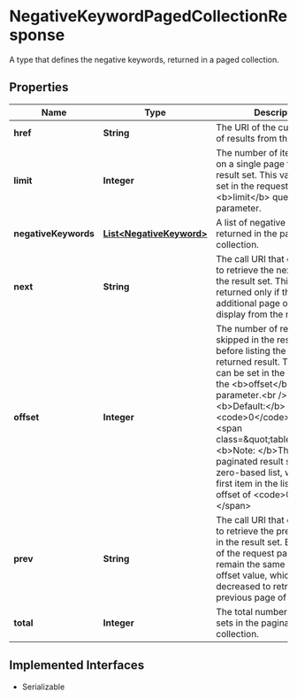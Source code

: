 

# NegativeKeywordPagedCollectionResponse

A type that defines the negative keywords, returned in a paged collection.
## Properties

Name | Type | Description | Notes
------------ | ------------- | ------------- | -------------
**href** | **String** | The URI of the current page of results from the result set. |  [optional]
**limit** | **Integer** | The number of items returned on a single page from the result set. This value can be set in the request with the &lt;b&gt;limit&lt;/b&gt; query parameter. |  [optional]
**negativeKeywords** | [**List&lt;NegativeKeyword&gt;**](NegativeKeyword.md) | A list of negative keywords returned in the paginated collection. |  [optional]
**next** | **String** | The call URI that can be used to retrieve the next page in the result set. This value is returned only if there is an additional page of results to display from the result set. |  [optional]
**offset** | **Integer** | The number of results skipped in the result set before listing the first returned result. This value can be set in the request with the &lt;b&gt;offset&lt;/b&gt; query parameter.&lt;br /&gt;&lt;br /&gt;&lt;b&gt;Default:&lt;/b&gt; &lt;code&gt;0&lt;/code&gt;&lt;br /&gt;&lt;br /&gt;&lt;span class&#x3D;\&quot;tablenote\&quot;&gt;&lt;b&gt;Note: &lt;/b&gt;The items in a paginated result set use a zero-based list, where the first item in the list has an offset of &lt;code&gt;0&lt;/code&gt;.&lt;/span&gt; |  [optional]
**prev** | **String** | The call URI that can be used to retrieve the previous page in the result set. Basically, all of the request parameters will remain the same except the offset value, which will be decreased to retrieve the previous page of results. |  [optional]
**total** | **Integer** | The total number of result sets in the paginated collection. |  [optional]


## Implemented Interfaces

* Serializable


